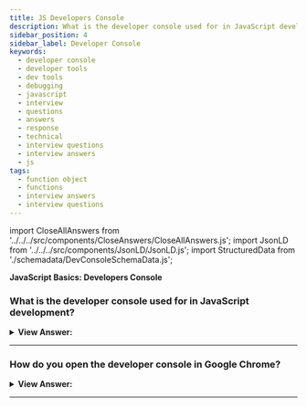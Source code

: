 ```yaml
---
title: JS Developers Console
description: What is the developer console used for in JavaScript development? A developer console is a tool that allows you to interact with the JavaScript engine.
sidebar_position: 4
sidebar_label: Developer Console
keywords:
  - developer console
  - developer tools
  - dev tools
  - debugging
  - javascript
  - interview
  - questions
  - answers
  - response
  - technical
  - interview questions
  - interview answers
  - js
tags:
  - function object
  - functions
  - interview answers
  - interview questions
---
```


<!-- Notes: Passed Rich Snippets validation. -->

import CloseAllAnswers from '../../../src/components/CloseAnswers/CloseAllAnswers.js';
import JsonLD from '../../../src/components/JsonLD/JsonLD.js';
import StructuredData from './schemadata/DevConsoleSchemaData.js';

<JsonLD data={StructuredData} />

<head>
  <title>Developer Console | JavaScript Frontend Interview Questions</title>
</head>

**JavaScript Basics: Developers Console**

<CloseAllAnswers />

### What is the developer console used for in JavaScript development?

<details>
  <summary><strong>View Answer:</strong></summary>
  <div>
  <div><strong>Interview Response:</strong> It allows us to run, debug, inspect, analyze, and manipulate JavaScript in the browser.</div><br />
  <div><strong>Technical Response:</strong> The developer console resembles a shell interface and has tools for viewing the DOM, debugging, and analyzing network traffic. The console collects data as part of the JavaScript development process and interacts with a web page through JavaScript expressions within the page's context. The console essentially allows you to generate, administer, and monitor JavaScript.
  </div><br />
  <div><strong>Additional Information:</strong> We can use developer tools to see problems, perform commands, and analyze variables.
  </div>
  </div>
</details>

---

### How do you open the developer console in Google Chrome?

<details>
  <summary><strong>View Answer:</strong></summary>
  <div>
  <div><strong>Interview Response:</strong> We can open the dev console using the f12 or Cmd+Opt+J for Mac users.</div><br />
  <div><strong>Technical Response:</strong> F12 or, if you're using a Mac, Cmd+Opt+J. You may also inspect the browser window by right-clicking it. The browser window launches Chrome Developer Tools, and you should then select the Console option.
  </div><br />
  <div><strong>Additional Information:</strong> On Windows, most browser developer tools get accessed by pressing F12; however, Chrome for Mac requires Cmd+Opt+J, and Safari requires Cmd+Opt+C. (need to enable first).
  </div>
  </div>
</details>

---
